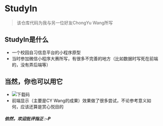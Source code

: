 # StudyIn

> 该仓库代码为我与另一位好友ChongYu Wang所写

## StudyIn是什么
- 一个校园自习信息平台的小程序原型
- 当时参加微信小程序大赛所写，有很多不完善的地方（比如数据时写死在前端的，没有弄后端等）

## 当然，你也可以用它
- ![下载码](./下载码.png)
- 前端显示（主要是CY Wang的成果）效果做了很多尝试，不论参考意义如何，应该还算是赏心悦目的


##### 依然，欢迎批评指正 :-P
